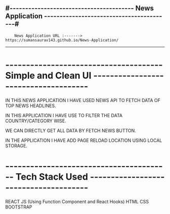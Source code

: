 #---------------------------------------- News Application -----------------------------------------#
-----------------------------------------------------------------------------------------------------
        News Application URL :------->   https://sumansaurav143.github.io/News-Application/
-----------------------------------------------------------------------------------------------------
# --------------------------------------  Simple and Clean UI ------------------------------------- #
IN THIS NEWS APPLICATION I HAVE USED NEWS API TO FETCH DATA OF TOP NEWS HEADLINES.

IN THIS APPLICATION I HAVE USE TO FILTER THE DATA COUNTRY/CATEGORY WISE.

WE CAN DIRECTLY GET ALL DATA BY FETCH NEWS BUTTON.

IN THE APPLICATION I HAVE ADD PAGE RELOAD LOCATION USING LOCAL STORAGE.

# ----------------------------------------  Tech Stack Used -------------------------------------- #

REACT JS (Using Function Component and React Hooks)
HTML
CSS
BOOTSTRAP

